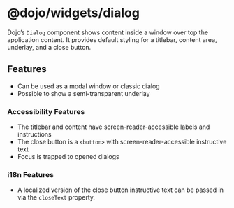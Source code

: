 <span class="citation" data-cites="dojo/widgets/dialog"><span class="citation" data-cites="dojo/widgets/dialog"><span class="citation" data-cites="dojo/widgets/dialog">@dojo/widgets/dialog</span></span></span>
=================================================================================================================================================================================================================

Dojo’s `Dialog` component shows content inside a window over top the application content. It provides default styling for a titlebar, content area, underlay, and a close button.

Features
--------

-   Can be used as a modal window or classic dialog
-   Possible to show a semi-transparent underlay

### Accessibility Features

-   The titlebar and content have screen-reader-accessible labels and instructions
-   The close button is a `<button>` with screen-reader-accessible instructive text
-   Focus is trapped to opened dialogs

### i18n Features

-   A localized version of the close button instructive text can be passed in via the `closeText` property.
